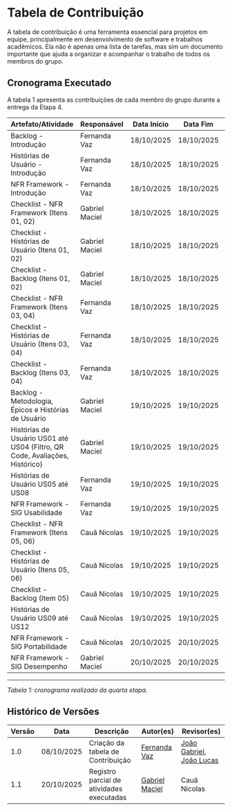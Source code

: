 # Tabela de Contribuição

A tabela de contribuição é uma ferramenta essencial para projetos em equipe, principalmente em desenvolvimento de software e trabalhos acadêmicos. Ela não é apenas uma lista de tarefas, mas sim um documento importante que ajuda a organizar e acompanhar o trabalho de todos os membros do grupo.

## Cronograma Executado

A tabela 1 apresenta as contribuições de cada membro do grupo durante a entrega da Etapa 4.

| Artefato/Atividade | Responsável | Data Início | Data Fim | Link da Atividade |
|---------------------|-------------|-------------|----------|-------------------|
| Backlog - Introdução | Fernanda Vaz | 18/10/2025 | 18/10/2025 | [backlog.md](../modelagem_requisitos_02/backlog.md) |
| Histórias de Usuário - Introdução | Fernanda Vaz | 18/10/2025 | 18/10/2025 | [historias_de_usuario.md](../modelagem_requisitos_02/historias_de_usuario.md) |
| NFR Framework - Introdução | Fernanda Vaz | 18/10/2025 | 18/10/2025 | [nfr.md](../modelagem_requisitos_02/nfr.md) |
| Checklist - NFR Framework (Itens 01, 02) | Gabriel Maciel | 18/10/2025 | 18/10/2025 | [lista04.md](../checklist/lista04.md) |
| Checklist - Histórias de Usuário (Itens 01, 02) | Gabriel Maciel | 18/10/2025 | 18/10/2025 | [lista04.md](../checklist/lista04.md) |
| Checklist - Backlog (Itens 01, 02) | Gabriel Maciel | 18/10/2025 | 18/10/2025 | [lista04.md](../checklist/lista04.md) |
| Checklist - NFR Framework (Itens 03, 04) | Fernanda Vaz | 18/10/2025 | 18/10/2025 | [lista04.md](../checklist/lista04.md) |
| Checklist - Histórias de Usuário (Itens 03, 04) | Fernanda Vaz | 18/10/2025 | 18/10/2025 | [lista04.md](../checklist/lista04.md) |
| Checklist - Backlog (Itens 03, 04) | Fernanda Vaz | 18/10/2025 | 18/10/2025 | [lista04.md](../checklist/lista04.md) |
| Backlog - Metodologia, Épicos e Histórias de Usuário | Gabriel Maciel | 19/10/2025 | 19/10/2025 | [backlog.md](../modelagem_requisitos_02/backlog.md) |
| Histórias de Usuário US01 até US04 (Filtro, QR Code, Avaliações, Histórico) | Gabriel Maciel | 19/10/2025 | 19/10/2025 | [historias_de_usuario.md](../modelagem_requisitos_02/historias_de_usuario.md) |
| Histórias de Usuário US05 até US08 | Fernanda Vaz | 19/10/2025 | 19/10/2025 | [historias_de_usuario.md](../modelagem_requisitos_02/historias_de_usuario.md) |
| NFR Framework - SIG Usabilidade | Fernanda Vaz | 19/10/2025 | 19/10/2025 | [nfr.md](../modelagem_requisitos_02/nfr.md) |
| Checklist - NFR Framework (Itens 05, 06) | Cauã Nicolas | 19/10/2025 | 19/10/2025 | [lista04.md](../checklist/lista04.md) |
| Checklist - Histórias de Usuário (Itens 05, 06) | Cauã Nicolas | 19/10/2025 | 19/10/2025 | [lista04.md](../checklist/lista04.md) |
| Checklist - Backlog (Item 05) | Cauã Nicolas | 19/10/2025 | 19/10/2025 | [lista04.md](../checklist/lista04.md) |
| Histórias de Usuário US09 até US12 | Cauã Nicolas | 19/10/2025 | 19/10/2025 | [historias_de_usuario.md](../modelagem_requisitos_02/historias_de_usuario.md) | 
| NFR Framework - SIG Portabilidade | Cauã Nicolas | 20/10/2025 | 20/10/2025 | [nfr.md](../modelagem_requisitos_02/nfr.md) |
| NFR Framework - SIG Desempenho | Gabriel Maciel | 20/10/2025 | 20/10/2025 | [nfr.md](../modelagem_requisitos_02/nfr.md) |

---
*Tabela 1: cronograma realizado da quarta etapa.*

## Histórico de Versões

| Versão | Data       | Descrição                          | Autor(es)       | Revisor(es)          |
|--------|------------|------------------------------------|----------------|---------------------|
| 1.0    | 08/10/2025 | Criação da tabela de Contribuição  | [Fernanda Vaz](https://github.com/Fernandavazgit1) | [João Gabriel](https://github.com/JoaoComTil), [João Lucas](https://github.com/Joaolramos) |
| 1.1 | 20/10/2025 | Registro parcial de atividades executadas | [Gabriel Maciel](https://github.com/GabrielMacielBR) | Cauã Nicolas |
